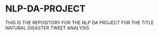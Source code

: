 # NLP-DA-PROJECT
THIS IS THE REPOSITORY FOR THE NLP DA PROJECT FOR THE TITLE NATURAL DISASTER TWEET ANALYSIS

